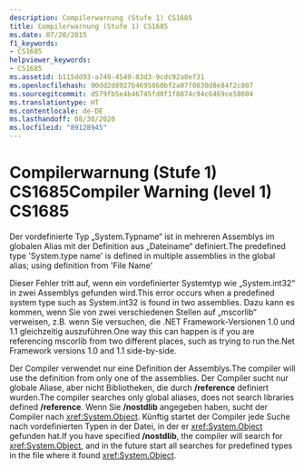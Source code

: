 ```yaml
---
description: Compilerwarnung (Stufe 1) CS1685
title: Compilerwarnung (Stufe 1) CS1685
ms.date: 07/20/2015
f1_keywords:
- CS1685
helpviewer_keywords:
- CS1685
ms.assetid: b115dd93-a749-4549-83d3-9cdc92a8ef31
ms.openlocfilehash: 90dd2d8927b4695860bf2a07f0830d8e84f2c807
ms.sourcegitcommit: d579fb5e4b46745fd0f1f8874c94c6469ce58604
ms.translationtype: HT
ms.contentlocale: de-DE
ms.lasthandoff: 08/30/2020
ms.locfileid: "89128945"
---
```

# <a name="compiler-warning-level-1-cs1685"></a><span data-ttu-id="68161-103">Compilerwarnung (Stufe 1) CS1685</span><span class="sxs-lookup"><span data-stu-id="68161-103">Compiler Warning (level 1) CS1685</span></span>
<span data-ttu-id="68161-104">Der vordefinierte Typ „System.Typname“ ist in mehreren Assemblys im globalen Alias mit der Definition aus „Dateiname“ definiert.</span><span class="sxs-lookup"><span data-stu-id="68161-104">The predefined type 'System.type name' is defined in multiple assemblies in the global alias; using definition from 'File Name'</span></span>  
  
 <span data-ttu-id="68161-105">Dieser Fehler tritt auf, wenn ein vordefinierter Systemtyp wie „System.int32“ in zwei Assemblys gefunden wird.</span><span class="sxs-lookup"><span data-stu-id="68161-105">This error occurs when a predefined system type such as System.int32 is found in two assemblies.</span></span> <span data-ttu-id="68161-106">Dazu kann es kommen, wenn Sie von zwei verschiedenen Stellen auf „mscorlib“ verweisen, z.B. wenn Sie versuchen, die .NET Framework-Versionen 1.0 und 1.1 gleichzeitig auszuführen.</span><span class="sxs-lookup"><span data-stu-id="68161-106">One way this can happen is if you are referencing mscorlib from two different places, such as trying to run the.Net Framework versions 1.0 and 1.1 side-by-side.</span></span>  
  
 <span data-ttu-id="68161-107">Der Compiler verwendet nur eine Definition der Assemblys.</span><span class="sxs-lookup"><span data-stu-id="68161-107">The compiler will use the definition from only one of the assemblies.</span></span> <span data-ttu-id="68161-108">Der Compiler sucht nur globale Aliase, aber nicht Bibliotheken, die durch **/reference** definiert wurden.</span><span class="sxs-lookup"><span data-stu-id="68161-108">The compiler searches only global aliases, does not search libraries defined **/reference**.</span></span> <span data-ttu-id="68161-109">Wenn Sie **/nostdlib** angegeben haben, sucht der Compiler nach <xref:System.Object>. Künftig startet der Compiler jede Suche nach vordefinierten Typen in der Datei, in der er <xref:System.Object> gefunden hat.</span><span class="sxs-lookup"><span data-stu-id="68161-109">If you have specified **/nostdlib**, the compiler will search for <xref:System.Object>, and in the future start all searches for predefined types in the file where it found <xref:System.Object>.</span></span>
